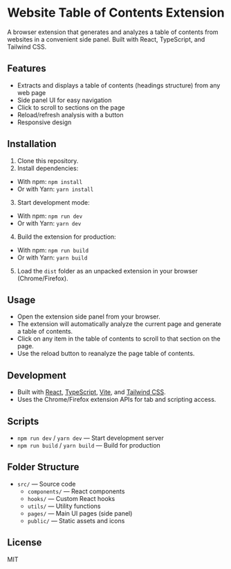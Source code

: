 
# Website Table of Contents Extension

A browser extension that generates and analyzes a table of contents from websites in a convenient side panel. Built with React, TypeScript, and Tailwind CSS.

## Features
- Extracts and displays a table of contents (headings structure) from any web page
- Side panel UI for easy navigation
- Click to scroll to sections on the page
- Reload/refresh analysis with a button
- Responsive design


## Installation
1. Clone this repository.
2. Install dependencies:
  - With npm: `npm install`
  - Or with Yarn: `yarn install`
3. Start development mode:
  - With npm: `npm run dev`
  - Or with Yarn: `yarn dev`
4. Build the extension for production:
  - With npm: `npm run build`
  - Or with Yarn: `yarn build`
5. Load the `dist` folder as an unpacked extension in your browser (Chrome/Firefox).

## Usage
- Open the extension side panel from your browser.
- The extension will automatically analyze the current page and generate a table of contents.
- Click on any item in the table of contents to scroll to that section on the page.
- Use the reload button to reanalyze the page table of contents.

## Development
- Built with [React](https://react.dev/), [TypeScript](https://www.typescriptlang.org/), [Vite](https://vitejs.dev/), and [Tailwind CSS](https://tailwindcss.com/).
- Uses the Chrome/Firefox extension APIs for tab and scripting access.

## Scripts
- `npm run dev` / `yarn dev` — Start development server
- `npm run build` / `yarn build` — Build for production

## Folder Structure
- `src/` — Source code
  - `components/` — React components
  - `hooks/` — Custom React hooks
  - `utils/` — Utility functions
  - `pages/` — Main UI pages (side panel)
  - `public/` — Static assets and icons

## License
MIT
